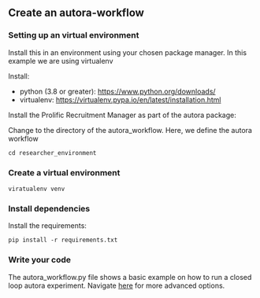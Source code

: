 ## Create an autora-workflow

### Setting up an virtual environment

Install this in an environment using your chosen package manager. In this example we are using virtualenv

Install:

- python (3.8 or greater): https://www.python.org/downloads/
- virtualenv: https://virtualenv.pypa.io/en/latest/installation.html

Install the Prolific Recruitment Manager as part of the autora package:

Change to the directory of the autora_workflow. Here, we define the autora workflow

```shell
cd researcher_environment
```

### Create a virtual environment

```shell
viratualenv venv
```

### Install dependencies

Install the requirements:

```shell
pip install -r requirements.txt
```

### Write your code

The autora_workflow.py file shows a basic example on how to run a closed loop autora experiment. Navigate [here](https://autoresearch.github.io/autora/) for more advanced options.
